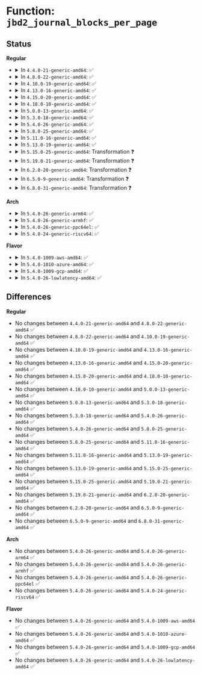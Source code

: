 # Function: <code>jbd2_journal_blocks_per_page</code>

## Status
<b>Regular</b>
<ul>
<li>
<details>
<summary>In <code>4.4.0-21-generic-amd64</code>: ✅</summary>

```c
int jbd2_journal_blocks_per_page(struct inode * inode)
```

```json
{
  "name": "jbd2_journal_blocks_per_page",
  "collision_type": "Unique Global",
  "inline_type": "No",
  "funcs": [
    {
      "addr": 18446744071581917328,
      "name": "jbd2_journal_blocks_per_page",
      "external": true,
      "loc": "fs/jbd2/journal.c:2193",
      "file": "fs/jbd2/journal.c",
      "inline": "seen, unknown",
      "caller_inline": [],
      "caller_func": [
        "fs/ext4/inode.c:ext4_writepage_trans_blocks",
        "fs/ext4/inode.c:ext4_writepages"
      ]
    }
  ],
  "symbols": [
    {
      "addr": 18446744071581917328,
      "name": "jbd2_journal_blocks_per_page",
      "section": ".text",
      "bind": "STB_GLOBAL",
      "size": 30
    }
  ]
}
```
</details>
</li>
<li>
<details>
<summary>In <code>4.8.0-22-generic-amd64</code>: ✅</summary>

```c
int jbd2_journal_blocks_per_page(struct inode * inode)
```

```json
{
  "name": "jbd2_journal_blocks_per_page",
  "collision_type": "Unique Global",
  "inline_type": "No",
  "funcs": [
    {
      "addr": 18446744071582104064,
      "name": "jbd2_journal_blocks_per_page",
      "external": true,
      "loc": "fs/jbd2/journal.c:2228",
      "file": "fs/jbd2/journal.c",
      "inline": "seen, unknown",
      "caller_inline": [],
      "caller_func": [
        "fs/ext4/inode.c:ext4_writepage_trans_blocks",
        "fs/ext4/inode.c:ext4_writepages"
      ]
    }
  ],
  "symbols": [
    {
      "addr": 18446744071582104064,
      "name": "jbd2_journal_blocks_per_page",
      "section": ".text",
      "bind": "STB_GLOBAL",
      "size": 30
    }
  ]
}
```
</details>
</li>
<li>
<details>
<summary>In <code>4.10.0-19-generic-amd64</code>: ✅</summary>

```c
int jbd2_journal_blocks_per_page(struct inode * inode)
```

```json
{
  "name": "jbd2_journal_blocks_per_page",
  "collision_type": "Unique Global",
  "inline_type": "No",
  "funcs": [
    {
      "addr": 18446744071582194160,
      "name": "jbd2_journal_blocks_per_page",
      "external": true,
      "loc": "fs/jbd2/journal.c:2198",
      "file": "fs/jbd2/journal.c",
      "inline": "seen, unknown",
      "caller_inline": [],
      "caller_func": [
        "fs/ext4/inode.c:ext4_writepage_trans_blocks",
        "fs/ext4/inode.c:ext4_writepages"
      ]
    }
  ],
  "symbols": [
    {
      "addr": 18446744071582194160,
      "name": "jbd2_journal_blocks_per_page",
      "section": ".text",
      "bind": "STB_GLOBAL",
      "size": 30
    }
  ]
}
```
</details>
</li>
<li>
<details>
<summary>In <code>4.13.0-16-generic-amd64</code>: ✅</summary>

```c
int jbd2_journal_blocks_per_page(struct inode * inode)
```

```json
{
  "name": "jbd2_journal_blocks_per_page",
  "collision_type": "Unique Global",
  "inline_type": "No",
  "funcs": [
    {
      "addr": 18446744071582279904,
      "name": "jbd2_journal_blocks_per_page",
      "external": true,
      "loc": "fs/jbd2/journal.c:2221",
      "file": "fs/jbd2/journal.c",
      "inline": "seen, unknown",
      "caller_inline": [],
      "caller_func": [
        "fs/ext4/inode.c:ext4_writepage_trans_blocks",
        "fs/ext4/inode.c:ext4_writepages"
      ]
    }
  ],
  "symbols": [
    {
      "addr": 18446744071582279904,
      "name": "jbd2_journal_blocks_per_page",
      "section": ".text",
      "bind": "STB_GLOBAL",
      "size": 30
    }
  ]
}
```
</details>
</li>
<li>
<details>
<summary>In <code>4.15.0-20-generic-amd64</code>: ✅</summary>

```c
int jbd2_journal_blocks_per_page(struct inode * inode)
```

```json
{
  "name": "jbd2_journal_blocks_per_page",
  "collision_type": "Unique Global",
  "inline_type": "No",
  "funcs": [
    {
      "addr": 18446744071582429136,
      "name": "jbd2_journal_blocks_per_page",
      "external": true,
      "loc": "fs/jbd2/journal.c:2237",
      "file": "fs/jbd2/journal.c",
      "inline": "seen, unknown",
      "caller_inline": [],
      "caller_func": [
        "fs/ext4/inode.c:ext4_writepage_trans_blocks",
        "fs/ext4/inode.c:ext4_writepages"
      ]
    }
  ],
  "symbols": [
    {
      "addr": 18446744071582429136,
      "name": "jbd2_journal_blocks_per_page",
      "section": ".text",
      "bind": "STB_GLOBAL",
      "size": 30
    }
  ]
}
```
</details>
</li>
<li>
<details>
<summary>In <code>4.18.0-10-generic-amd64</code>: ✅</summary>

```c
int jbd2_journal_blocks_per_page(struct inode * inode)
```

```json
{
  "name": "jbd2_journal_blocks_per_page",
  "collision_type": "Unique Global",
  "inline_type": "No",
  "funcs": [
    {
      "addr": 18446744071582619520,
      "name": "jbd2_journal_blocks_per_page",
      "external": true,
      "loc": "fs/jbd2/journal.c:2250",
      "file": "fs/jbd2/journal.c",
      "inline": "seen, unknown",
      "caller_inline": [],
      "caller_func": [
        "fs/ext4/inode.c:ext4_writepage_trans_blocks",
        "fs/ext4/inode.c:ext4_writepages"
      ]
    }
  ],
  "symbols": [
    {
      "addr": 18446744071582619520,
      "name": "jbd2_journal_blocks_per_page",
      "section": ".text",
      "bind": "STB_GLOBAL",
      "size": 30
    }
  ]
}
```
</details>
</li>
<li>
<details>
<summary>In <code>5.0.0-13-generic-amd64</code>: ✅</summary>

```c
int jbd2_journal_blocks_per_page(struct inode * inode)
```

```json
{
  "name": "jbd2_journal_blocks_per_page",
  "collision_type": "Unique Global",
  "inline_type": "No",
  "funcs": [
    {
      "addr": 18446744071582721264,
      "name": "jbd2_journal_blocks_per_page",
      "external": true,
      "loc": "fs/jbd2/journal.c:2250",
      "file": "fs/jbd2/journal.c",
      "inline": "seen, unknown",
      "caller_inline": [],
      "caller_func": [
        "fs/ext4/inode.c:ext4_writepage_trans_blocks",
        "fs/ext4/inode.c:ext4_writepages"
      ]
    }
  ],
  "symbols": [
    {
      "addr": 18446744071582721264,
      "name": "jbd2_journal_blocks_per_page",
      "section": ".text",
      "bind": "STB_GLOBAL",
      "size": 30
    }
  ]
}
```
</details>
</li>
<li>
<details>
<summary>In <code>5.3.0-18-generic-amd64</code>: ✅</summary>

```c
int jbd2_journal_blocks_per_page(struct inode * inode)
```

```json
{
  "name": "jbd2_journal_blocks_per_page",
  "collision_type": "Unique Global",
  "inline_type": "No",
  "funcs": [
    {
      "addr": 18446744071582894944,
      "name": "jbd2_journal_blocks_per_page",
      "external": true,
      "loc": "fs/jbd2/journal.c:2241",
      "file": "fs/jbd2/journal.c",
      "inline": "seen, unknown",
      "caller_inline": [],
      "caller_func": [
        "fs/ext4/inode.c:ext4_writepage_trans_blocks",
        "fs/ext4/inode.c:ext4_writepages"
      ]
    }
  ],
  "symbols": [
    {
      "addr": 18446744071582894944,
      "name": "jbd2_journal_blocks_per_page",
      "section": ".text",
      "bind": "STB_GLOBAL",
      "size": 30
    }
  ]
}
```
</details>
</li>
<li>
<details>
<summary>In <code>5.4.0-26-generic-amd64</code>: ✅</summary>

```c
int jbd2_journal_blocks_per_page(struct inode * inode)
```

```json
{
  "name": "jbd2_journal_blocks_per_page",
  "collision_type": "Unique Global",
  "inline_type": "No",
  "funcs": [
    {
      "addr": 18446744071583001520,
      "name": "jbd2_journal_blocks_per_page",
      "external": true,
      "loc": "fs/jbd2/journal.c:2236",
      "file": "fs/jbd2/journal.c",
      "inline": "seen, unknown",
      "caller_inline": [],
      "caller_func": [
        "fs/ext4/inode.c:ext4_writepage_trans_blocks",
        "fs/ext4/inode.c:ext4_writepages"
      ]
    }
  ],
  "symbols": [
    {
      "addr": 18446744071583001520,
      "name": "jbd2_journal_blocks_per_page",
      "section": ".text",
      "bind": "STB_GLOBAL",
      "size": 30
    }
  ]
}
```
</details>
</li>
<li>
<details>
<summary>In <code>5.8.0-25-generic-amd64</code>: ✅</summary>

```c
int jbd2_journal_blocks_per_page(struct inode * inode)
```

```json
{
  "name": "jbd2_journal_blocks_per_page",
  "collision_type": "Unique Global",
  "inline_type": "No",
  "funcs": [
    {
      "addr": 18446744071583317872,
      "name": "jbd2_journal_blocks_per_page",
      "external": true,
      "loc": "fs/jbd2/journal.c:2265",
      "file": "fs/jbd2/journal.c",
      "inline": "seen, unknown",
      "caller_inline": [],
      "caller_func": [
        "fs/ext4/inode.c:ext4_writepage_trans_blocks",
        "fs/ext4/inode.c:ext4_writepages"
      ]
    }
  ],
  "symbols": [
    {
      "addr": 18446744071583317872,
      "name": "jbd2_journal_blocks_per_page",
      "section": ".text",
      "bind": "STB_GLOBAL",
      "size": 30
    }
  ]
}
```
</details>
</li>
<li>
<details>
<summary>In <code>5.11.0-16-generic-amd64</code>: ✅</summary>

```c
int jbd2_journal_blocks_per_page(struct inode * inode)
```

```json
{
  "name": "jbd2_journal_blocks_per_page",
  "collision_type": "Unique Global",
  "inline_type": "No",
  "funcs": [
    {
      "addr": 18446744071583434320,
      "name": "jbd2_journal_blocks_per_page",
      "external": true,
      "loc": "fs/jbd2/journal.c:2512",
      "file": "fs/jbd2/journal.c",
      "inline": "seen, unknown",
      "caller_inline": [],
      "caller_func": [
        "fs/ext4/inode.c:ext4_writepage_trans_blocks",
        "fs/ext4/inode.c:ext4_writepages"
      ]
    }
  ],
  "symbols": [
    {
      "addr": 18446744071583434320,
      "name": "jbd2_journal_blocks_per_page",
      "section": ".text",
      "bind": "STB_GLOBAL",
      "size": 30
    }
  ]
}
```
</details>
</li>
<li>
<details>
<summary>In <code>5.13.0-19-generic-amd64</code>: ✅</summary>

```c
int jbd2_journal_blocks_per_page(struct inode * inode)
```

```json
{
  "name": "jbd2_journal_blocks_per_page",
  "collision_type": "Unique Global",
  "inline_type": "No",
  "funcs": [
    {
      "addr": 18446744071583456768,
      "name": "jbd2_journal_blocks_per_page",
      "external": true,
      "loc": "fs/jbd2/journal.c:2512",
      "file": "fs/jbd2/journal.c",
      "inline": "seen, unknown",
      "caller_inline": [],
      "caller_func": [
        "fs/ext4/inode.c:ext4_writepage_trans_blocks",
        "fs/ext4/inode.c:ext4_writepages"
      ]
    }
  ],
  "symbols": [
    {
      "addr": 18446744071583456768,
      "name": "jbd2_journal_blocks_per_page",
      "section": ".text",
      "bind": "STB_GLOBAL",
      "size": 30
    }
  ]
}
```
</details>
</li>
<li>
<details>
<summary>In <code>5.15.0-25-generic-amd64</code>: Transformation ❓</summary>

```c
int jbd2_journal_blocks_per_page(struct inode * inode)
```

```json
{
  "name": "jbd2_journal_blocks_per_page",
  "collision_type": "Unique Global",
  "inline_type": "No",
  "funcs": [
    {
      "addr": 0,
      "name": "jbd2_journal_blocks_per_page",
      "external": true,
      "loc": "fs/jbd2/journal.c:2691",
      "file": "fs/jbd2/journal.c",
      "inline": "seen, unknown",
      "caller_inline": [],
      "caller_func": [
        "fs/ext4/inode.c:ext4_writepage_trans_blocks",
        "fs/ext4/inode.c:ext4_writepages"
      ]
    }
  ],
  "symbols": [
    {
      "addr": 18446744071592274226,
      "name": "jbd2_journal_blocks_per_page.cold",
      "section": ".text",
      "bind": "STB_LOCAL",
      "size": 40
    },
    {
      "addr": 18446744071583814064,
      "name": "jbd2_journal_blocks_per_page",
      "section": ".text",
      "bind": "STB_GLOBAL",
      "size": 37
    }
  ]
}
```
</details>
</li>
<li>
<details>
<summary>In <code>5.19.0-21-generic-amd64</code>: Transformation ❓</summary>

```c
int jbd2_journal_blocks_per_page(struct inode * inode)
```

```json
{
  "name": "jbd2_journal_blocks_per_page",
  "collision_type": "Unique Global",
  "inline_type": "No",
  "funcs": [
    {
      "addr": 0,
      "name": "jbd2_journal_blocks_per_page",
      "external": true,
      "loc": "fs/jbd2/journal.c:2694",
      "file": "fs/jbd2/journal.c",
      "inline": "seen, unknown",
      "caller_inline": [],
      "caller_func": [
        "fs/ext4/inode.c:ext4_writepage_trans_blocks",
        "fs/ext4/inode.c:ext4_writepages"
      ]
    }
  ],
  "symbols": [
    {
      "addr": 18446744071594056142,
      "name": "jbd2_journal_blocks_per_page.cold",
      "section": ".text",
      "bind": "STB_LOCAL",
      "size": 52
    },
    {
      "addr": 18446744071584383824,
      "name": "jbd2_journal_blocks_per_page",
      "section": ".text",
      "bind": "STB_GLOBAL",
      "size": 49
    }
  ]
}
```
</details>
</li>
<li>
<details>
<summary>In <code>6.2.0-20-generic-amd64</code>: Transformation ❓</summary>

```c
int jbd2_journal_blocks_per_page(struct inode * inode)
```

```json
{
  "name": "jbd2_journal_blocks_per_page",
  "collision_type": "Unique Global",
  "inline_type": "No",
  "funcs": [
    {
      "addr": 0,
      "name": "jbd2_journal_blocks_per_page",
      "external": true,
      "loc": "fs/jbd2/journal.c:2697",
      "file": "fs/jbd2/journal.c",
      "inline": "seen, unknown",
      "caller_inline": [],
      "caller_func": [
        "fs/ext4/inode.c:ext4_writepage_trans_blocks",
        "fs/ext4/inode.c:ext4_do_writepages"
      ]
    }
  ],
  "symbols": [
    {
      "addr": 18446744071596086249,
      "name": "jbd2_journal_blocks_per_page.cold",
      "section": ".text",
      "bind": "STB_LOCAL",
      "size": 52
    },
    {
      "addr": 18446744071585036848,
      "name": "jbd2_journal_blocks_per_page",
      "section": ".text",
      "bind": "STB_GLOBAL",
      "size": 49
    }
  ]
}
```
</details>
</li>
<li>
<details>
<summary>In <code>6.5.0-9-generic-amd64</code>: Transformation ❓</summary>

```c
int jbd2_journal_blocks_per_page(struct inode * inode)
```

```json
{
  "name": "jbd2_journal_blocks_per_page",
  "collision_type": "Unique Global",
  "inline_type": "No",
  "funcs": [
    {
      "addr": 0,
      "name": "jbd2_journal_blocks_per_page",
      "external": true,
      "loc": "fs/jbd2/journal.c:2697",
      "file": "fs/jbd2/journal.c",
      "inline": "seen, unknown",
      "caller_inline": [],
      "caller_func": [
        "fs/ext4/inode.c:ext4_writepage_trans_blocks",
        "fs/ext4/inode.c:ext4_do_writepages",
        "fs/ext4/inode.c:mpage_prepare_extent_to_map"
      ]
    }
  ],
  "symbols": [
    {
      "addr": 18446744071596609710,
      "name": "jbd2_journal_blocks_per_page.cold",
      "section": ".text",
      "bind": "STB_LOCAL",
      "size": 52
    },
    {
      "addr": 18446744071585264448,
      "name": "jbd2_journal_blocks_per_page",
      "section": ".text",
      "bind": "STB_GLOBAL",
      "size": 49
    }
  ]
}
```
</details>
</li>
<li>
<details>
<summary>In <code>6.8.0-31-generic-amd64</code>: Transformation ❓</summary>

```c
int jbd2_journal_blocks_per_page(struct inode * inode)
```

```json
{
  "name": "jbd2_journal_blocks_per_page",
  "collision_type": "Unique Global",
  "inline_type": "No",
  "funcs": [
    {
      "addr": 0,
      "name": "jbd2_journal_blocks_per_page",
      "external": true,
      "loc": "fs/jbd2/journal.c:2684",
      "file": "fs/jbd2/journal.c",
      "inline": "seen, unknown",
      "caller_inline": [],
      "caller_func": [
        "fs/ext4/inode.c:ext4_writepage_trans_blocks",
        "fs/ext4/inode.c:ext4_do_writepages",
        "fs/ext4/inode.c:mpage_prepare_extent_to_map"
      ]
    }
  ],
  "symbols": [
    {
      "addr": 18446744071597515483,
      "name": "jbd2_journal_blocks_per_page.cold",
      "section": ".text",
      "bind": "STB_LOCAL",
      "size": 52
    },
    {
      "addr": 18446744071585497680,
      "name": "jbd2_journal_blocks_per_page",
      "section": ".text",
      "bind": "STB_GLOBAL",
      "size": 49
    }
  ]
}
```
</details>
</li>
</ul>
<b>Arch</b>
<ul>
<li>
<details>
<summary>In <code>5.4.0-26-generic-arm64</code>: ✅</summary>

```c
int jbd2_journal_blocks_per_page(struct inode * inode)
```

```json
{
  "name": "jbd2_journal_blocks_per_page",
  "collision_type": "Unique Global",
  "inline_type": "No",
  "funcs": [
    {
      "addr": 18446603336494689824,
      "name": "jbd2_journal_blocks_per_page",
      "external": true,
      "loc": "fs/jbd2/journal.c:2236",
      "file": "fs/jbd2/journal.c",
      "inline": "seen, unknown",
      "caller_inline": [],
      "caller_func": [
        "fs/ext4/inode.c:ext4_writepage_trans_blocks",
        "fs/ext4/inode.c:ext4_writepages"
      ]
    }
  ],
  "symbols": [
    {
      "addr": 18446603336494689824,
      "name": "jbd2_journal_blocks_per_page",
      "section": ".text",
      "bind": "STB_GLOBAL",
      "size": 60
    }
  ]
}
```
</details>
</li>
<li>
<details>
<summary>In <code>5.4.0-26-generic-armhf</code>: ✅</summary>

```c
int jbd2_journal_blocks_per_page(struct inode * inode)
```

```json
{
  "name": "jbd2_journal_blocks_per_page",
  "collision_type": "Unique Global",
  "inline_type": "No",
  "funcs": [
    {
      "addr": 3228128148,
      "name": "jbd2_journal_blocks_per_page",
      "external": true,
      "loc": "fs/jbd2/journal.c:2236",
      "file": "fs/jbd2/journal.c",
      "inline": "seen, unknown",
      "caller_inline": [],
      "caller_func": [
        "fs/ext4/inode.c:ext4_writepage_trans_blocks",
        "fs/ext4/inode.c:ext4_writepages"
      ]
    }
  ],
  "symbols": [
    {
      "addr": 3228128148,
      "name": "jbd2_journal_blocks_per_page",
      "section": ".text",
      "bind": "STB_GLOBAL",
      "size": 44
    }
  ]
}
```
</details>
</li>
<li>
<details>
<summary>In <code>5.4.0-26-generic-ppc64el</code>: ✅</summary>

```c
int jbd2_journal_blocks_per_page(struct inode * inode)
```

```json
{
  "name": "jbd2_journal_blocks_per_page",
  "collision_type": "Unique Global",
  "inline_type": "No",
  "funcs": [
    {
      "addr": 13835058055288506544,
      "name": "jbd2_journal_blocks_per_page",
      "external": true,
      "loc": "fs/jbd2/journal.c:2236",
      "file": "fs/jbd2/journal.c",
      "inline": "seen, unknown",
      "caller_inline": [],
      "caller_func": [
        "fs/ext4/inode.c:ext4_writepage_trans_blocks",
        "fs/ext4/inode.c:ext4_writepages"
      ]
    }
  ],
  "symbols": [
    {
      "addr": 13835058055288506544,
      "name": "jbd2_journal_blocks_per_page",
      "section": ".text",
      "bind": "STB_GLOBAL",
      "size": 36
    }
  ]
}
```
</details>
</li>
<li>
<details>
<summary>In <code>5.4.0-24-generic-riscv64</code>: ✅</summary>

```c
int jbd2_journal_blocks_per_page(struct inode * inode)
```

```json
{
  "name": "jbd2_journal_blocks_per_page",
  "collision_type": "Unique Global",
  "inline_type": "No",
  "funcs": [
    {
      "addr": 18446743936274046230,
      "name": "jbd2_journal_blocks_per_page",
      "external": true,
      "loc": "fs/jbd2/journal.c:2236",
      "file": "fs/jbd2/journal.c",
      "inline": "seen, unknown",
      "caller_inline": [],
      "caller_func": [
        "fs/ext4/inode.c:ext4_writepage_trans_blocks",
        "fs/ext4/inode.c:ext4_writepages"
      ]
    }
  ],
  "symbols": [
    {
      "addr": 18446743936274046230,
      "name": "jbd2_journal_blocks_per_page",
      "section": ".text",
      "bind": "STB_GLOBAL",
      "size": 48
    }
  ]
}
```
</details>
</li>
</ul>
<b>Flavor</b>
<ul>
<li>
<details>
<summary>In <code>5.4.0-1009-aws-amd64</code>: ✅</summary>

```c
int jbd2_journal_blocks_per_page(struct inode * inode)
```

```json
{
  "name": "jbd2_journal_blocks_per_page",
  "collision_type": "Unique Global",
  "inline_type": "No",
  "funcs": [
    {
      "addr": 18446744071582970256,
      "name": "jbd2_journal_blocks_per_page",
      "external": true,
      "loc": "fs/jbd2/journal.c:2236",
      "file": "fs/jbd2/journal.c",
      "inline": "seen, unknown",
      "caller_inline": [],
      "caller_func": [
        "fs/ext4/inode.c:ext4_writepage_trans_blocks",
        "fs/ext4/inode.c:ext4_writepages"
      ]
    }
  ],
  "symbols": [
    {
      "addr": 18446744071582970256,
      "name": "jbd2_journal_blocks_per_page",
      "section": ".text",
      "bind": "STB_GLOBAL",
      "size": 30
    }
  ]
}
```
</details>
</li>
<li>
<details>
<summary>In <code>5.4.0-1010-azure-amd64</code>: ✅</summary>

```c
int jbd2_journal_blocks_per_page(struct inode * inode)
```

```json
{
  "name": "jbd2_journal_blocks_per_page",
  "collision_type": "Unique Global",
  "inline_type": "No",
  "funcs": [
    {
      "addr": 18446744071582907408,
      "name": "jbd2_journal_blocks_per_page",
      "external": true,
      "loc": "fs/jbd2/journal.c:2236",
      "file": "fs/jbd2/journal.c",
      "inline": "seen, unknown",
      "caller_inline": [],
      "caller_func": [
        "fs/ext4/inode.c:ext4_writepage_trans_blocks",
        "fs/ext4/inode.c:ext4_writepages"
      ]
    }
  ],
  "symbols": [
    {
      "addr": 18446744071582907408,
      "name": "jbd2_journal_blocks_per_page",
      "section": ".text",
      "bind": "STB_GLOBAL",
      "size": 30
    }
  ]
}
```
</details>
</li>
<li>
<details>
<summary>In <code>5.4.0-1009-gcp-amd64</code>: ✅</summary>

```c
int jbd2_journal_blocks_per_page(struct inode * inode)
```

```json
{
  "name": "jbd2_journal_blocks_per_page",
  "collision_type": "Unique Global",
  "inline_type": "No",
  "funcs": [
    {
      "addr": 18446744071582958864,
      "name": "jbd2_journal_blocks_per_page",
      "external": true,
      "loc": "fs/jbd2/journal.c:2236",
      "file": "fs/jbd2/journal.c",
      "inline": "seen, unknown",
      "caller_inline": [],
      "caller_func": [
        "fs/ext4/inode.c:ext4_writepage_trans_blocks",
        "fs/ext4/inode.c:ext4_writepages"
      ]
    }
  ],
  "symbols": [
    {
      "addr": 18446744071582958864,
      "name": "jbd2_journal_blocks_per_page",
      "section": ".text",
      "bind": "STB_GLOBAL",
      "size": 30
    }
  ]
}
```
</details>
</li>
<li>
<details>
<summary>In <code>5.4.0-26-lowlatency-amd64</code>: ✅</summary>

```c
int jbd2_journal_blocks_per_page(struct inode * inode)
```

```json
{
  "name": "jbd2_journal_blocks_per_page",
  "collision_type": "Unique Global",
  "inline_type": "No",
  "funcs": [
    {
      "addr": 18446744071583047392,
      "name": "jbd2_journal_blocks_per_page",
      "external": true,
      "loc": "fs/jbd2/journal.c:2236",
      "file": "fs/jbd2/journal.c",
      "inline": "seen, unknown",
      "caller_inline": [],
      "caller_func": [
        "fs/ext4/inode.c:ext4_writepage_trans_blocks",
        "fs/ext4/inode.c:ext4_writepages"
      ]
    }
  ],
  "symbols": [
    {
      "addr": 18446744071583047392,
      "name": "jbd2_journal_blocks_per_page",
      "section": ".text",
      "bind": "STB_GLOBAL",
      "size": 30
    }
  ]
}
```
</details>
</li>
</ul>

## Differences
<b>Regular</b>
<ul>
<li>
No changes between <code>4.4.0-21-generic-amd64</code> and <code>4.8.0-22-generic-amd64</code> ✅
</li>
<li>
No changes between <code>4.8.0-22-generic-amd64</code> and <code>4.10.0-19-generic-amd64</code> ✅
</li>
<li>
No changes between <code>4.10.0-19-generic-amd64</code> and <code>4.13.0-16-generic-amd64</code> ✅
</li>
<li>
No changes between <code>4.13.0-16-generic-amd64</code> and <code>4.15.0-20-generic-amd64</code> ✅
</li>
<li>
No changes between <code>4.15.0-20-generic-amd64</code> and <code>4.18.0-10-generic-amd64</code> ✅
</li>
<li>
No changes between <code>4.18.0-10-generic-amd64</code> and <code>5.0.0-13-generic-amd64</code> ✅
</li>
<li>
No changes between <code>5.0.0-13-generic-amd64</code> and <code>5.3.0-18-generic-amd64</code> ✅
</li>
<li>
No changes between <code>5.3.0-18-generic-amd64</code> and <code>5.4.0-26-generic-amd64</code> ✅
</li>
<li>
No changes between <code>5.4.0-26-generic-amd64</code> and <code>5.8.0-25-generic-amd64</code> ✅
</li>
<li>
No changes between <code>5.8.0-25-generic-amd64</code> and <code>5.11.0-16-generic-amd64</code> ✅
</li>
<li>
No changes between <code>5.11.0-16-generic-amd64</code> and <code>5.13.0-19-generic-amd64</code> ✅
</li>
<li>
No changes between <code>5.13.0-19-generic-amd64</code> and <code>5.15.0-25-generic-amd64</code> ✅
</li>
<li>
No changes between <code>5.15.0-25-generic-amd64</code> and <code>5.19.0-21-generic-amd64</code> ✅
</li>
<li>
No changes between <code>5.19.0-21-generic-amd64</code> and <code>6.2.0-20-generic-amd64</code> ✅
</li>
<li>
No changes between <code>6.2.0-20-generic-amd64</code> and <code>6.5.0-9-generic-amd64</code> ✅
</li>
<li>
No changes between <code>6.5.0-9-generic-amd64</code> and <code>6.8.0-31-generic-amd64</code> ✅
</li>
</ul>
<b>Arch</b>
<ul>
<li>
No changes between <code>5.4.0-26-generic-amd64</code> and <code>5.4.0-26-generic-arm64</code> ✅
</li>
<li>
No changes between <code>5.4.0-26-generic-amd64</code> and <code>5.4.0-26-generic-armhf</code> ✅
</li>
<li>
No changes between <code>5.4.0-26-generic-amd64</code> and <code>5.4.0-26-generic-ppc64el</code> ✅
</li>
<li>
No changes between <code>5.4.0-26-generic-amd64</code> and <code>5.4.0-24-generic-riscv64</code> ✅
</li>
</ul>
<b>Flavor</b>
<ul>
<li>
No changes between <code>5.4.0-26-generic-amd64</code> and <code>5.4.0-1009-aws-amd64</code> ✅
</li>
<li>
No changes between <code>5.4.0-26-generic-amd64</code> and <code>5.4.0-1010-azure-amd64</code> ✅
</li>
<li>
No changes between <code>5.4.0-26-generic-amd64</code> and <code>5.4.0-1009-gcp-amd64</code> ✅
</li>
<li>
No changes between <code>5.4.0-26-generic-amd64</code> and <code>5.4.0-26-lowlatency-amd64</code> ✅
</li>
</ul>

